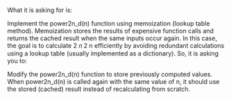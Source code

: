 What it is asking for is:

Implement the power2n_d(n) function using memoization (lookup table method). Memoization stores the results of expensive function calls and returns the cached result when the same inputs occur again.
In this case, the goal is to calculate 
2
𝑛
2 
n
  efficiently by avoiding redundant calculations using a lookup table (usually implemented as a dictionary).
So, it is asking you to:

Modify the power2n_d(n) function to store previously computed values.
When power2n_d(n) is called again with the same value of n, it should use the stored (cached) result instead of recalculating from scratch.